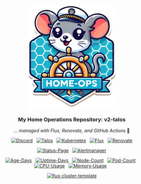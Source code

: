 <div align="center">

![Repository logo](docs/images/homeops-logo.png)

### My Home Operations Repository: v2-talos

_... managed with Flux, Renovate, and GitHub Actions_ 🤖

</div>

<div align="center">

[![Discord](https://img.shields.io/discord/673534664354430999?style=for-the-badge&label&logo=discord&logoColor=white&color=blue)](https://discord.gg/home-operations)&nbsp;&nbsp;
[![Talos](https://img.shields.io/endpoint?url=https%3A%2F%2Fkromgo.rodent.cc%2Ftalos_version&style=for-the-badge&logo=talos&logoColor=white&label=%20&color=blue)](https://talos.dev)&nbsp;&nbsp;
[![Kubernetes](https://img.shields.io/endpoint?url=https%3A%2F%2Fkromgo.rodent.cc%2Fkubernetes_version&style=for-the-badge&logo=kubernetes&logoColor=white&label=%20&color=blue)](https://www.kubernetes.io)&nbsp;&nbsp;
[![Flux](https://img.shields.io/endpoint?url=https%3A%2F%2Fkromgo.rodent.cc%2Fflux_version&style=for-the-badge&logo=flux&logoColor=white&color=blue&label=%20)](https://fluxcd.io)&nbsp;&nbsp;
[![Renovate](https://img.shields.io/github/actions/workflow/status/rodent1/home-ops/renovate.yaml?branch=main&label=&logo=renovatebot&style=for-the-badge&color=blue)](https://github.com/rodent1/home-ops/actions/workflows/renovate.yaml)

</div>

<div align="center">

[![Status-Page](https://img.shields.io/endpoint?url=https%3A%2F%2Fstatus.rodent.cc%2Fapi%2Fv1%2Fendpoints%2Fexternal_github-webhook%2Fhealth%2Fbadge.shields&style=for-the-badge&logo=statuspage&logoColor=white&label=Status%20Page)](https://status.rodent.cc)&nbsp;&nbsp;
[![Alertmanager](https://img.shields.io/endpoint?url=https%3A%2F%2Fhealthchecks.io%2Fb%2F2%2F916a96cd-aca4-45e0-9e0f-08edf426e122.shields&style=for-the-badge&logo=prometheus&logoColor=white&label=Alertmanager)](https://status.rodent.cc)

</div>

<div align="center">

[![Age-Days](https://img.shields.io/endpoint?url=https%3A%2F%2Fkromgo.rodent.cc%2Fquery%3Fformat%3Dendpoint%26metric%3Dcluster_age_days&style=flat-square&label=Age)](https://github.com/kashalls/kromgo/)&nbsp;&nbsp;
[![Uptime-Days](https://img.shields.io/endpoint?url=https%3A%2F%2Fkromgo.rodent.cc%2Fquery%3Fformat%3Dendpoint%26metric%3Dcluster_uptime_days&style=flat-square&label=Uptime)](https://github.com/kashalls/kromgo/)&nbsp;&nbsp;
[![Node-Count](https://img.shields.io/endpoint?url=https%3A%2F%2Fkromgo.rodent.cc%2Fquery%3Fformat%3Dendpoint%26metric%3Dcluster_node_count&style=flat-square&label=Nodes)](https://github.com/kashalls/kromgo/)&nbsp;&nbsp;
[![Pod-Count](https://img.shields.io/endpoint?url=https%3A%2F%2Fkromgo.rodent.cc%2Fquery%3Fformat%3Dendpoint%26metric%3Dcluster_pod_count&style=flat-square&label=Pods)](https://github.com/kashalls/kromgo/)&nbsp;&nbsp;
[![CPU-Usage](https://img.shields.io/endpoint?url=https%3A%2F%2Fkromgo.rodent.cc%2Fquery%3Fformat%3Dendpoint%26metric%3Dcluster_cpu_usage&style=flat-square&label=CPU)](https://github.com/kashalls/kromgo/)&nbsp;&nbsp;
[![Memory-Usage](https://img.shields.io/endpoint?url=https%3A%2F%2Fkromgo.rodent.cc%2Fquery%3Fformat%3Dendpoint%26metric%3Dcluster_memory_usage&style=flat-square&label=Memory)](https://github.com/kashalls/kromgo/)&nbsp;&nbsp;

</div>

<div align="center">

[![flux-cluster-template](https://img.shields.io/badge/upstream-flux--cluster--template-blue.svg)](https://github.com/onedr0p/flux-cluster-template)

</div>
